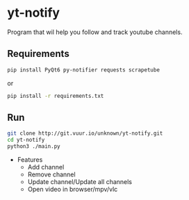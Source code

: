 # yt-notify
Program that wil help you follow and track youtube channels.

## Requirements
```bash
pip install PyQt6 py-notifier requests scrapetube
```
or
```bash
pip install -r requirements.txt
```


## Run
```bash
git clone http://git.vuur.io/unknown/yt-notify.git
cd yt-notify
python3 ./main.py
```


* Features
    * Add channel
    * Remove channel
    * Update channel/Update all channels
    * Open video in browser/mpv/vlc
